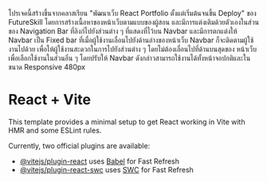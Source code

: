 โปรเจคนี้สร้างขึ้นจากคลาสเรียน "พัฒนาเว็บ React Portfolio ตั้งแต่เริ่มต้นจนขึ้น Deploy" ของ FutureSkill
โดยการสร้างเนื้อหาของหน้าเว็บตามแบบของผู้สอน และมีการแต่งเติมด้วยตัวเองในส่วนของ Navigation Bar ที่ลิงก์ไปยังส่วนต่าง ๆ ที่แสดงที่ไว้บน Navbar
และมีการตกแต่งให้ Navbar เป็น Fixed bar ที่เมื่อผู้ใช้งานเลื่อนไปยังด้านล่างของหน้าเว็บ Navbar ก็จะติดตามผู้ใช้งานไปด้วย เพื่อให้ผู้ใช้งานสะดวกในการไปยังส่วนต่าง ๆ โดยไม่ต้องเลื่อนไปที่ด้านบนสุดของ
หน้าเว็บเพื่อเลือกใช้งานในส่วนอิ่น ๆ โดยปรับให้ Navbar ดังกล่าวสามารถใช้งานได้ทั้งหน้าจอปกติและในขนาด Responsive 480px

# React + Vite

This template provides a minimal setup to get React working in Vite with HMR and some ESLint rules.

Currently, two official plugins are available:

- [@vitejs/plugin-react](https://github.com/vitejs/vite-plugin-react/blob/main/packages/plugin-react/README.md) uses [Babel](https://babeljs.io/) for Fast Refresh
- [@vitejs/plugin-react-swc](https://github.com/vitejs/vite-plugin-react-swc) uses [SWC](https://swc.rs/) for Fast Refresh
